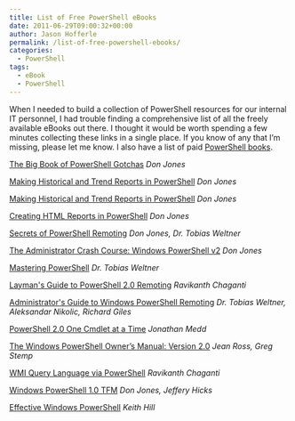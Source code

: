 ```yaml
---
title: List of Free PowerShell eBooks
date: 2011-06-29T09:00:32+00:00
author: Jason Hofferle
permalink: /list-of-free-powershell-ebooks/
categories:
  - PowerShell
tags:
  - eBook
  - PowerShell
---
```

When I needed to build a collection of PowerShell resources for our internal IT personnel, I had trouble finding a comprehensive list of all the freely available eBooks out there. I thought it would be worth spending a few minutes collecting these links in a single place. If you know of any that I&#8217;m missing, please let me know. I also have a list of paid [PowerShell books](http://www.hofferle.com/list-of-powershell-books/).

[The Big Book of PowerShell Gotchas](http://powershell.org/wp/ebooks/)
_Don Jones_

[Making Historical and Trend Reports in PowerShell](http://powershell.org/wp/ebooks/)
_Don Jones_

[Making Historical and Trend Reports in PowerShell](http://powershell.org/wp/ebooks/)
_Don Jones_

[Creating HTML Reports in PowerShell](http://powershell.org/wp/ebooks/)
_Don Jones_

[Secrets of PowerShell Remoting](http://powershell.org/wp/ebooks/)
_Don Jones, Dr. Tobias Weltner_

[The Administrator Crash Course: Windows PowerShell v2](http://www.realtimepublishers.com/chapters/1828/accwp-3.pdf)
_Don Jones_

[Mastering PowerShell](http://powershell.com/Mastering-PowerShell.pdf)
_Dr. Tobias Weltner_

[Layman's Guide to PowerShell 2.0 Remoting](http://www.ravichaganti.com/blog/?page_id=1301)
_Ravikanth Chaganti_

[Administrator's Guide to Windows PowerShell Remoting](http://powershell.com/cs/media/p/4908.aspx)
_Dr. Tobias Weltner, Aleksandar Nikolic, Richard Giles_

[PowerShell 2.0 One Cmdlet at a Time](http://www.jonathanmedd.net/2010/09/powershell-2-0-one-cmdlet-at-a-time-available-as-pdf-download.html)
_Jonathan Medd_

[The Windows PowerShell Owner&#8217;s Manual: Version 2.0](http://allunifiedcom.files.wordpress.com/2010/07/powershell_v2_owners_manual.pdf)
_Jean Ross, Greg Stemp_

[WMI Query Language via PowerShell](http://www.ravichaganti.com/blog/?p=1979)
_Ravikanth Chaganti_

[Windows PowerShell 1.0 TFM](http://www.sapien.com/blog/2009/12/01/free-windows-powershell-ebook/)
_Don Jones, Jeffery Hicks_

[Effective Windows PowerShell](http://rkeithhill.wordpress.com/2009/03/08/effective-windows-powershell-the-free-ebook/)
_Keith Hill_
